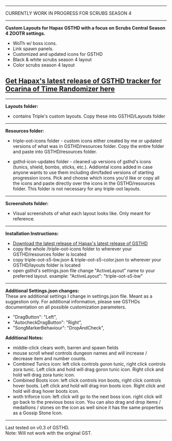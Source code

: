 --------------------

CURRENTLY WORK IN PROGRESS FOR SCRUBS SEASON 4

--------------------

**Custom Layouts for Hapax GSTHD with a focus on Scrubs Central Season 4 ZOOTR settings.**
- WoTh w/ boss icons.
- Link spawn panels.
- Customized and updated icons for GSTHD
- Black & white scrubs season 4 layout
- Color scrubs season 4 layout

## [Get Hapax's latest release of GSTHD tracker for Ocarina of Time Randomizer here](https://github.com/HapaxL/GSTHD/releases/latest)

--------------------

**Layouts folder:**  
- contains Triple's custom layouts. Copy these into GSTHD/Layouts folder

--------------------

**Resources folder:**  
- triple-oot-icons folder - custom icons either created by me or updated versions of what was in GSTHD/resources folder. Copy the entire folder and paste into GSTHD/resources folder.

- gsthd-icon-updates folder - cleaned up versions of gsthd's icons (tunics, shield, bombs, sticks, etc.). Addiontal icons added in case anyone wants to use them including dim/faded versions of starting progression icons. Pick and choose which icons you'd like or copy all the icons and paste directly over the icons in the GSTHD/resources folder. This folder is not necessary for any triple-oot layouts.

--------------------

**Screenshots folder:**  
- Visual screenshots of what each layout looks like. Only meant for reference.

--------------------

**Installation Instructions:**  
- [Download the latest release of Hapax's latest release of GSTHD](https://github.com/HapaxL/GSTHD/releases/latest)
- copy the whole /triple-oot-icons folder to wherever your GSTHD/resources folder is located
- copy triple-oot-s5-bw.json & triple-oot-s5-color.json to wherever your GSTHD/layouts folder is located
- open gsthd's settings.json file change "ActiveLayout" name to your preferred layout.
example: "ActiveLayout": "triple-oot-s5-bw"

--------------------

**Additional Settings.json changes:**  
These are additional settings I change in settings.json file. Meant as a suggestion only.
For additional information, please see GSTHDs documentation on all possible customization parameters.
- "DragButton": "Left",
- "AutocheckDragButton": "Right",
- "SongMarkerBehaviour": "DropAndCheck",

**Additional Notes:**  
- middle-click clears woth, barren and spawn fields
- mouse scroll wheel controls dungeon names and will increase / decrease item and number counts.
- Combined Tunics icon: left click controls goron tunic, right click controls zora tunic. Left click and hold will drag goron tunic icon. Right click and hold will drag zora tunic icon.
- Combined Boots icon: left click controls iron boots, right click controls hover boots. Left click and hold will drag iron boots icon. Right click and hold will drag hover boots icon.
- woth triforce icon: left click will go to the next boss icon. right click will go back to the previous boss icon. You can also drag and drop items / medallions / stones on the icon as well since it has the same properties as a Gossip Stone Icon.  

--------------------
Last tested on v0.3 of GSTHD.  
Note: Will not work with the original GST.

